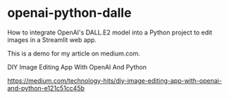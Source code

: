 # openai-python-dalle
How to integrate OpenAI's DALL.E2 model into a Python project to edit images in a Streamlit web app.


This is a demo for my article on medium.com.

DIY Image Editing App With OpenAI And Python

https://medium.com/technology-hits/diy-image-editing-app-with-openai-and-python-e121c51cc45b
